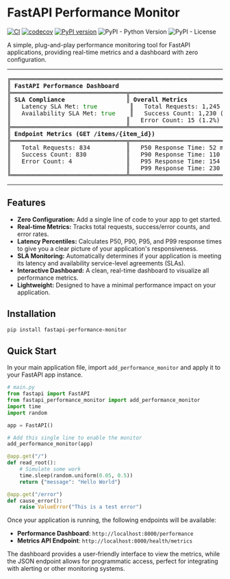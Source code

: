 # FastAPI Performance Monitor

[![CI](https://github.com/parhamdavari/fastapi-performance-monitor/actions/workflows/ci.yml/badge.svg)](https://github.com/parhamdavari/fastapi-performance-monitor/actions/workflows/ci.yml)
[![codecov](https://codecov.io/gh/parhamdavari/fastapi-performance-monitor/graph/badge.svg)](https://codecov.io/gh/parhamdavari/fastapi-performance-monitor)
[![PyPI version](https://badge.fury.io/py/fastapi-performance-monitor.svg)](https://badge.fury.io/py/fastapi-performance-monitor)
![PyPI - Python Version](https://img.shields.io/pypi/pyversions/fastapi-performance-monitor)
![PyPI - License](https://img.shields.io/pypi/l/fastapi-performance-monitor)

A simple, plug-and-play performance monitoring tool for FastAPI applications, providing real-time metrics and a dashboard with zero configuration.

---

<pre>
╔═════════════════════════════════════════════════════════════════════════════╗
║ <b>FastAPI Performance Dashboard</b>                                                 ║
╠════════════════════════════════╦════════════════════════════════════════════╣
║ <b>SLA Compliance</b>                 ║ <b>Overall Metrics</b>                            ║
║   Latency SLA Met: <font color="green">true</font>         ║   Total Requests: 1,245                      ║
║   Availability SLA Met: <font color="green">true</font>    ║   Success Count: 1,230 (98.8%)               ║
║                                ║   Error Count: 15 (1.2%)                     ║
╠════════════════════════════════╩════════════════════════════════════════════╣
║ <b>Endpoint Metrics (GET /items/{item_id})</b>                                 ║
╠════════════════════════════════╦════════════════════════════════════════════╣
║   Total Requests: 834          ║   P50 Response Time: 52 ms                   ║
║   Success Count: 830           ║   P90 Response Time: 110 ms                  ║
║   Error Count: 4               ║   P95 Response Time: 154 ms                  ║
║                                ║   P99 Response Time: 230 ms                  ║
╚════════════════════════════════╩════════════════════════════════════════════╝
</pre>

---

## Features

- **Zero Configuration:** Add a single line of code to your app to get started.
- **Real-time Metrics:** Tracks total requests, success/error counts, and error rates.
- **Latency Percentiles:** Calculates P50, P90, P95, and P99 response times to give you a clear picture of your application's responsiveness.
- **SLA Monitoring:** Automatically determines if your application is meeting its latency and availability service-level agreements (SLAs).
- **Interactive Dashboard:** A clean, real-time dashboard to visualize all performance metrics.
- **Lightweight:** Designed to have a minimal performance impact on your application.

## Installation

```bash
pip install fastapi-performance-monitor
```

## Quick Start

In your main application file, import `add_performance_monitor` and apply it to your FastAPI app instance.

```python
# main.py
from fastapi import FastAPI
from fastapi_performance_monitor import add_performance_monitor
import time
import random

app = FastAPI()

# Add this single line to enable the monitor
add_performance_monitor(app)

@app.get("/")
def read_root():
    # Simulate some work
    time.sleep(random.uniform(0.05, 0.5))
    return {"message": "Hello World"}

@app.get("/error")
def cause_error():
    raise ValueError("This is a test error")
```

Once your application is running, the following endpoints will be available:

- **Performance Dashboard**: `http://localhost:8000/performance`
- **Metrics API Endpoint**: `http://localhost:8000/health/metrics`

The dashboard provides a user-friendly interface to view the metrics, while the JSON endpoint allows for programmatic access, perfect for integrating with alerting or other monitoring systems.
